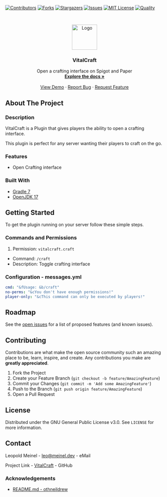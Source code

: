 <!-- PROJECT SHIELDS -->

[![Contributors][contributors-shield]][contributors-url]
[![Forks][forks-shield]][forks-url]
[![Stargazers][stars-shield]][stars-url]
[![Issues][issues-shield]][issues-url]
[![MIT License][license-shield]][license-url]
[![Quality][quality-shield]][quality-url]

<!-- PROJECT LOGO -->
<!--suppress ALL -->
<br />
<p align="center">
  <a href="https://github.com/LeoMeinel/VitalCraft">
    <img src="images/logo.png" alt="Logo" width="80" height="80">
  </a>

<h3 align="center">VitalCraft</h3>

  <p align="center">
    Open a crafting interface on Spigot and Paper
    <br />
    <a href="https://github.com/LeoMeinel/VitalCraft"><strong>Explore the docs »</strong></a>
    <br />
    <br />
    <a href="https://github.com/LeoMeinel/VitalCraft">View Demo</a>
    ·
    <a href="https://github.com/LeoMeinel/VitalCraft/issues">Report Bug</a>
    ·
    <a href="https://github.com/LeoMeinel/VitalCraft/issues">Request Feature</a>
  </p>

<!-- ABOUT THE PROJECT -->

## About The Project

### Description

VitalCraft is a Plugin that gives players the ability to open a crafting interface.

This plugin is perfect for any server wanting their players to craft on the go.

### Features

- Open Crafting interface

### Built With

- [Gradle 7](https://docs.gradle.org/7.5.1/release-notes.html)
- [OpenJDK 17](https://openjdk.java.net/projects/jdk/17/)

<!-- GETTING STARTED -->

## Getting Started

To get the plugin running on your server follow these simple steps.

### Commands and Permissions

1. Permission: `vitalcraft.craft`

- Command: `/craft`
- Description: Toggle crafting interface

### Configuration - messages.yml

```yaml
cmd: "&fUsage: &b/craft"
no-perms: "&cYou don't have enough permissions!"
player-only: "&cThis command can only be executed by players!"
```

<!-- ROADMAP -->

## Roadmap

See the [open issues](https://github.com/LeoMeinel/VitalCraft/issues) for a list of proposed features (and known
issues).

<!-- CONTRIBUTING -->

## Contributing

Contributions are what make the open source community such an amazing place to be, learn, inspire, and create. Any
contributions you make are **greatly appreciated**.

1. Fork the Project
2. Create your Feature Branch (`git checkout -b feature/AmazingFeature`)
3. Commit your Changes (`git commit -m 'Add some AmazingFeature'`)
4. Push to the Branch (`git push origin feature/AmazingFeature`)
5. Open a Pull Request

<!-- LICENSE -->

## License

Distributed under the GNU General Public License v3.0. See `LICENSE` for more information.

<!-- CONTACT -->

## Contact

Leopold Meinel - [leo@meinel.dev](mailto:leo@meinel.dev) - eMail

Project Link - [VitalCraft](https://github.com/LeoMeinel/VitalCraft) - GitHub

<!-- ACKNOWLEDGEMENTS -->

### Acknowledgements

- [README.md - othneildrew](https://github.com/othneildrew/Best-README-Template)

<!-- MARKDOWN LINKS & IMAGES -->

[contributors-shield]: https://img.shields.io/github/contributors-anon/LeoMeinel/VitalCraft?style=for-the-badge
[contributors-url]: https://github.com/LeoMeinel/VitalCraft/graphs/contributors
[forks-shield]: https://img.shields.io/github/forks/LeoMeinel/VitalCraft?label=Forks&style=for-the-badge
[forks-url]: https://github.com/LeoMeinel/VitalCraft/network/members
[stars-shield]: https://img.shields.io/github/stars/LeoMeinel/VitalCraft?style=for-the-badge
[stars-url]: https://github.com/LeoMeinel/VitalCraft/stargazers
[issues-shield]: https://img.shields.io/github/issues/LeoMeinel/VitalCraft?style=for-the-badge
[issues-url]: https://github.com/LeoMeinel/VitalCraft/issues
[license-shield]: https://img.shields.io/github/license/LeoMeinel/VitalCraft?style=for-the-badge
[license-url]: https://github.com/LeoMeinel/VitalCraft/blob/main/LICENSE
[quality-shield]: https://img.shields.io/codefactor/grade/github/LeoMeinel/VitalCraft?style=for-the-badge
[quality-url]: https://www.codefactor.io/repository/github/LeoMeinel/VitalCraft
